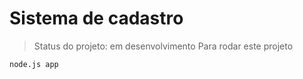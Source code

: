 <h1>Sistema de cadastro</h1>

> Status do projeto: em desenvolvimento
Para rodar este projeto
```
node.js app
```
